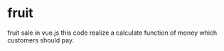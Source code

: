 # fruit
fruit sale in vue.js
this code realize a calculate function of money which customers should pay.
